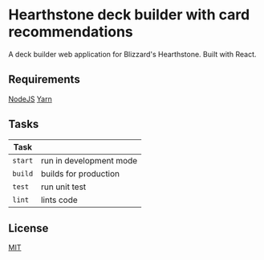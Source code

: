 # Hearthstone deck builder with card recommendations

A deck builder web application for Blizzard's Hearthstone. Built with React.

## Requirements
[NodeJS](https://nodejs.org)
[Yarn](https://yarnpkg.com)

## Tasks
| Task    |                         |
|---------|-------------------------|
| `start` | run in development mode |
| `build` | builds for production   |
| `test`  | run unit test           |
| `lint`  | lints code              |

## License

[MIT](LICENSE)

